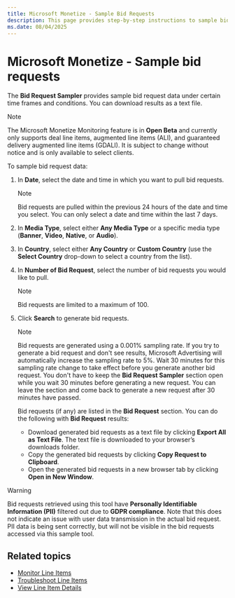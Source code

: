 ```yaml
---
title: Microsoft Monetize - Sample Bid Requests
description: This page provides step-by-step instructions to sample bid request data.
ms.date: 08/04/2025
---
```



# Microsoft Monetize - Sample bid requests

The **Bid Request Sampler** provides sample bid request data under certain time frames and conditions. You can download results as a text file.

> [!NOTE]
> The Microsoft Monetize Monitoring feature is in **Open Beta** and currently only supports deal line items, augmented line items (ALI), and guaranteed delivery augmented line items (GDALI). It is subject to change without notice and is only available to select clients.

To sample bid request data:

1. In **Date**, select the date and time in which you want to pull bid requests.

    > [!NOTE]
    > Bid requests are pulled within the previous 24 hours of the date and time you select. You can only select a date and time within the last 7 days.

1. In **Media Type**, select either **Any Media Type** or a specific media type (**Banner**, **Video**, **Native**, or **Audio**).
1. In **Country**, select either **Any Country** or **Custom Country** (use the **Select Country** drop-down to select a country from the list).
1. In **Number of Bid Request**, select the number of bid requests you would like to pull.

    > [!NOTE]
    >  Bid requests are limited to a maximum of 100.

1. Click **Search** to generate bid requests.

    > [!NOTE]
    > Bid requests are generated using a 0.001% sampling rate. If you try to generate a bid request and don't see results, Microsoft Advertising will automatically increase the sampling rate to 5%. Wait 30 minutes for this sampling rate change to take effect before you generate another bid request. You don't have to keep the **Bid Request Sampler** section open while you wait 30 minutes before generating a new request. You can leave the section and come back to generate a new request after 30 minutes have passed.

    Bid requests (if any) are listed in the **Bid Request** section. You can do the following with **Bid Request** results:
    - Download generated bid requests as a text file by clicking **Export All as Text File**. The text file is downloaded to your browser’s downloads folder.
    - Copy the generated bid requests by clicking **Copy Request to Clipboard**.
    - Open the generated bid requests in a new browser tab by clicking **Open in New Window**.
  
> [!WARNING]
> Bid requests retrieved using this tool have **Personally Identifiable Information (PII)** filtered out due to **GDPR compliance**.
> Note that this does not indicate an issue with user data transmission in the actual bid request. PII data is being sent correctly, but will not be visible in the bid requests accessed via this sample tool.


## Related topics

- [Monitor Line Items](monitor-line-items.md)
- [Troubleshoot Line Items](troubleshoot-line-items.md)
- [View Line Item Details](view-line-item-details-smw.md)
